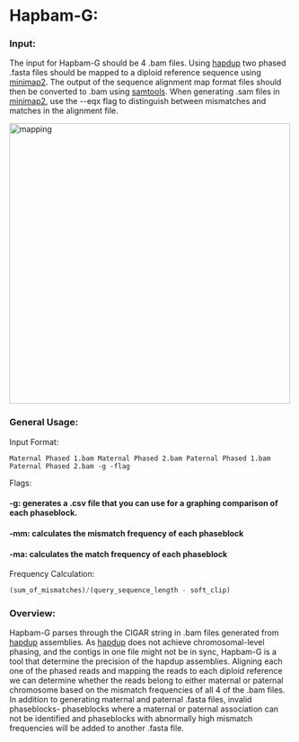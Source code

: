 # Hapbam-G:

### Input:
The input for Hapbam-G should be 4 .bam files. Using <a href="https://github.com/fenderglass/hapdup">hapdup</a> two phased .fasta files should be mapped to a diploid reference sequence using <a href="https://github.com/lh3/minimap2">minimap2</a>. The output of the sequence alignment map format files should then be converted to .bam using <a href="https://github.com/samtools/samtools">samtools</a>. When generating .sam files in <a href="https://github.com/lh3/minimap2">minimap2</a>, use the --eqx flag to distinguish between mismatches and matches in the alignment file. 

<img src="https://i.postimg.cc/kXkYFvTq/Hapdup-Phased-to-Ref-1.jpg" alt="mapping" style="width:500px;height:auto;">


### General Usage:

Input Format: 
```
Maternal Phased 1.bam Maternal Phased 2.bam Paternal Phased 1.bam Paternal Phased 2.bam -g -flag
```

Flags: 

#### -g: generates a .csv file that you can use for a graphing comparison of each phaseblock.
#### -mm: calculates the mismatch frequency of each phaseblock
#### -ma: calculates the match frequency of each phaseblock 

Frequency Calculation:

```python
(sum_of_mismatches)/(query_sequence_length - soft_clip)
```

### Overview:
Hapbam-G parses through the CIGAR string in .bam files generated from <a href="https://github.com/fenderglass/hapdup">hapdup</a> assemblies. As <a href="https://github.com/fenderglass/hapdup">hapdup</a> does not achieve chromosomal-level phasing, and the contigs in one file might not be in sync, Hapbam-G is a tool that determine the precision of the hapdup assemblies. Aligning each one of the phased reads and mapping the reads to each diploid reference we can determine whether the reads belong to either maternal or paternal chromosome based on the mismatch frequencies of all 4 of the .bam files. In addition to generating maternal and paternal .fasta files, invalid phaseblocks- phaseblocks where a maternal or paternal association can not be identified and phaseblocks with abnormally high mismatch frequencies will be added to another .fasta file. 
